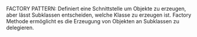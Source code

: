 FACTORY PATTERN:
Definiert eine Schnittstelle um Objekte zu erzeugen, aber lässt Subklassen entscheiden,
welche Klasse zu erzeugen ist. Factory Methode ermöglicht es die Erzeugung von Objekten an Subklassen zu delegieren.

